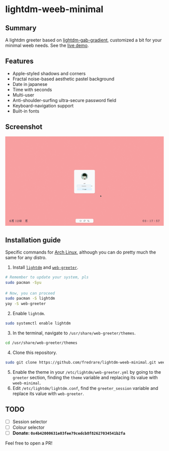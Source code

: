 # lightdm-weeb-minimal
## Summary
A lightdm greeter based on [lightdm-gab-gradient](https://github.com/GabrielTenma/lightdm-gab-gradient), customized a bit for your minimal weeb needs. See the [live demo](https://fredrare.github.io/lightdm-weeb-minimal).

## Features
- Apple-styled shadows and corners
- Fractal noise-based aesthetic pastel background
- Date in japanese
- Time with seconds
- Multi-user
- Anti-shoulder-surfing ultra-secure password field
- Keyboard-navigation support
- Built-in fonts

## Screenshot
![Screenshot](static/img/demo.png "Live demo screenshot")

## Installation guide
Specific commands for [Arch Linux](https://archlinux.org), although you can do pretty much the same for any distro.
1. Install  [`lightdm`](https://github.com/canonical/lightdm) and [`web-greeter`](https://github.com/JezerM/web-greeter).
```sh
# Remember to update your system, pls
sudo pacman -Syu

# Now, you can proceed
sudo pacman -S lightdm
yay -S web-greeter
```
2. Enable `lightdm`.
```sh
sudo systemctl enable lightdm
```
3. In the terminal, navigate to `/usr/share/web-greeter/themes`.
```sh
cd /usr/share/web-greeter/themes
```
4. Clone this repository.
```sh
sudo git clone https://github.com/fredrare/lightdm-weeb-minimal.git weeb-minimal
```
5. Enable the theme in your `/etc/lightdm/web-greeter.yml` by going to the `greeter` section, finding the `theme` variable and replacing its value with `weeb-minimal`.
6. Edit `/etc/lightdm/lightdm.conf`, find the `greeter_session` variable and replace its value with `web-greeter`.

## TODO
- [ ] Session selector
- [ ] Colour selector
- [ ] **Donate: `0x4b42000631e03fee79cedcb8f82627034541b2fa`**

Feel free to open a PR!